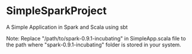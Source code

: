 SimpleSparkProject
==================

A Simple Application in Spark and Scala using sbt

Note: Replace "/path/to/spark-0.9.1-incubating" in SimpleApp.scala file to the path where "spark-0.9.1-incubating" folder is stored in your system.
